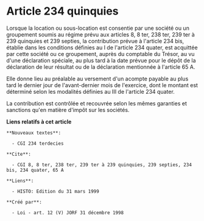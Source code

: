 # Article 234 quinquies

Lorsque la location ou sous-location est consentie par une société ou un groupement soumis au régime prévu aux articles 8, 8
ter, 238 ter, 239 ter à 239 quinquies et 239 septies, la contribution prévue à l'article 234 bis, établie dans les conditions
définies au I de l'article 234 quater, est acquittée par cette société ou ce groupement, auprès du comptable du Trésor, au vu
d'une déclaration spéciale, au plus tard à la date prévue pour le dépôt de la déclaration de leur résultat ou de la
déclaration mentionnée à l'article 65 A.

Elle donne lieu au préalable au versement d'un acompte payable au plus tard le dernier jour de l'avant-dernier mois de
l'exercice, dont le montant est déterminé selon les modalités définies au III de l'article 234 quater.

La contribution est contrôlée et recouvrée selon les mêmes garanties et sanctions qu'en matière d'impôt sur les sociétés.

**Liens relatifs à cet article**

	**Nouveaux textes**:

	  - CGI 234 terdecies

	**Cite**:

	  - CGI 8, 8 ter, 238 ter, 239 ter à 239 quinquies, 239 septies, 234 bis, 234 quater, 65 A

	**Liens**:

	  - HISTO: Edition du 31 mars 1999

	**Créé par**:

	  - Loi - art. 12 (V) JORF 31 décembre 1998
